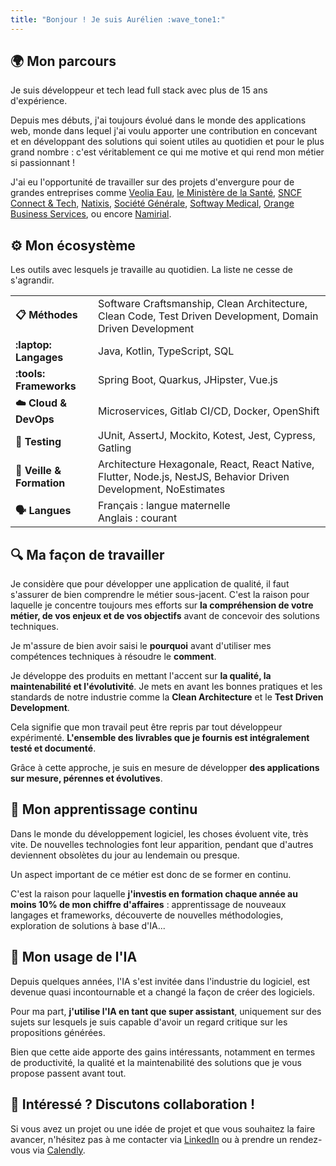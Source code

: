 ```yaml
---
title: "Bonjour ! Je suis Aurélien :wave_tone1:"
---
```


## :earth_africa: Mon parcours

Je suis développeur et tech lead full stack avec plus de 15 ans d'expérience.

Depuis mes débuts, j'ai toujours évolué dans le monde des applications web, monde dans lequel j'ai voulu apporter
une contribution en concevant et en développant des solutions qui soient utiles au quotidien et pour le plus grand nombre :
c'est véritablement ce qui me motive et qui rend mon métier si passionnant !

J'ai eu l'opportunité de travailler sur des projets d'envergure pour de grandes entreprises comme 
[Veolia Eau](https://www.eau.veolia.fr/),
[le Ministère de la Santé](https://sante.gouv.fr/), 
[SNCF Connect & Tech](https://www.sncf-connect-tech.fr/),
[Natixis](https://www.groupebpce.com/nos-entreprises/natixis-corporate-investment-banking/), 
[Société Générale](https://wholesale.banking.societegenerale.com/fr/),
[Softway Medical](https://www.groupesoftwaymedical.com/),
[Orange Business Services](https://www.orange-business.com/fr),
ou encore [Namirial](https://www.namirial.com/fr/).

## :gear: Mon écosystème

Les outils avec lesquels je travaille au quotidien. La liste ne cesse de s'agrandir.

|                                 |                                                                                                                  |
|---------------------------------|------------------------------------------------------------------------------------------------------------------|
| **:clipboard:️ Méthodes**       | Software Craftsmanship, Clean Architecture, Clean Code, Test Driven Development, Domain Driven Development       |
| **:laptop: Langages**           | Java, Kotlin, TypeScript, SQL                                                                                    |
| **:tools: Frameworks**          | Spring Boot, Quarkus, JHipster, Vue.js                                                                           |
| **:cloud: Cloud & DevOps**      | Microservices, Gitlab CI/CD, Docker, OpenShift                                                                   |
| **:test_tube: Testing**         | JUnit, AssertJ, Mockito, Kotest, Jest, Cypress, Gatling                                                          |
| **:school: Veille & Formation** | Architecture Hexagonale, React, React Native, Flutter, Node.js, NestJS, Behavior Driven Development, NoEstimates |
| **:speaking_head: Langues**     | Français : langue maternelle <br> Anglais : courant                                                             |

## :mag: Ma façon de travailler

Je considère que pour développer une application de qualité, il faut s'assurer de bien comprendre le métier sous-jacent.
C'est la raison pour laquelle je concentre toujours mes efforts sur **la compréhension de votre métier, 
de vos enjeux et de vos objectifs** avant de concevoir des solutions techniques.

Je m'assure de bien avoir saisi le **pourquoi** avant d'utiliser mes compétences techniques à résoudre le **comment**.

Je développe des produits en mettant l'accent sur **la qualité, la maintenabilité et l'évolutivité**.
Je mets en avant les bonnes pratiques et les standards de notre industrie comme la **Clean Architecture**
et le **Test Driven Development**.

Cela signifie que mon travail peut être repris par tout développeur expérimenté. **L'ensemble des livrables
que je fournis est intégralement testé et documenté**.

Grâce à cette approche, je suis en mesure de développer **des applications sur mesure, pérennes et évolutives**.

## :seedling: Mon apprentissage continu

Dans le monde du développement logiciel, les choses évoluent vite, très vite. De nouvelles technologies font leur apparition,
pendant que d'autres deviennent obsolètes du jour au lendemain ou presque.

Un aspect important de ce métier est donc de se former en continu.

C'est la raison pour laquelle **j'investis en formation chaque année au moins 10% de mon chiffre d'affaires** :
apprentissage de nouveaux langages et frameworks, découverte de nouvelles méthodologies, exploration de solutions à base d'IA...  

## :robot: Mon usage de l'IA

Depuis quelques années, l'IA s'est invitée dans l'industrie du logiciel, est devenue quasi incontournable
et a changé la façon de créer des logiciels.

Pour ma part, **j'utilise l'IA en tant que super assistant**, uniquement sur des sujets sur lesquels je suis capable
d'avoir un regard critique sur les propositions générées.

Bien que cette aide apporte des gains intéressants, notamment en termes de productivité, la qualité
et la maintenabilité des solutions que je vous propose passent avant tout.

## :handshake: Intéressé ? Discutons collaboration !

Si vous avez un projet ou une idée de projet et que vous souhaitez la faire avancer, n'hésitez pas à me contacter via 
[LinkedIn](https://www.linkedin.com/in/atondoux) ou à prendre un rendez-vous via [Calendly](https://calendly.com/atondoux/15min).
